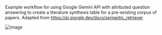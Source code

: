 Example workflow for using Google Gemini API with attributed question answering to create a literature synthesis table for a pre-existing corpus of papers. Adapted from https://ai.google.dev/docs/semantic_retriever

![image](https://github.com/ekcomputer/LLM-paper-tools/assets/24443456/1207604b-1314-4549-bb23-668dbea8d34b)

